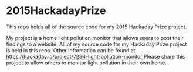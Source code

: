 # 2015HackadayPrize
This repo holds all of the source code for my 2015 Hackaday Prize project.

My project is a home light pollution monitor that allows users to post their findings to a website.
All of my source code for my Hackaday Prize project is held in this repo. Other information can be found at https://hackaday.io/project/7234-light-pollution-monitor
Please share this project to allow others to monitor light pollution in their own home.
